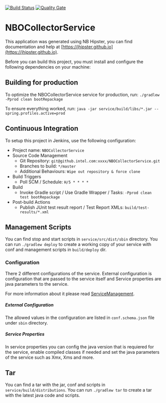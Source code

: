 [![Build Status](http://nb-jenkins.intel.com:8080/view/NBO/job/NBOCollectorService/badge/icon)](http://nb-jenkins.intel.com:8080/view/NBO/job/NBOCollectorService/)
[![Quality Gate](http://swce-sonar.intel.com:9123/sonar/api/badges/gate?key=com.intel.swiss.microservices.nbocollectorservice:NBOCollectorService)](http://swce-sonar.intel.com:9123/sonar/dashboard/index/com.intel.swiss.microservices.nbocollectorservice:NBOCollectorService)

# NBOCollectorService

This application was generated using NB Hipster, you can find documentation and help at [https://jhipster.github.io](https://jhipster.github.io).

Before you can build this project, you must install and configure the following dependencies on your machine:
## Building for production

To optimize the NBOCollectorService service for production, run:
`./gradlew -Pprod clean bootRepackage`

To ensure everything worked, run:
`java -jar service/build/libs/*.jar --spring.profiles.active=prod`

## Continuous Integration

To setup this project in Jenkins, use the following configuration:

* Project name: `NBOCollectorService`
* Source Code Management
    * Git Repository: `git@github.intel.com:xxxx/NBOCollectorService.git`
    * Branches to build: `*/master`
    * Additional Behaviours: `Wipe out repository & force clone`
* Build Triggers
    * Poll SCM / Schedule: `H/5 * * * *`
* Build
    * Invoke Gradle script / Use Gradle Wrapper / Tasks: `-Pprod clean test bootRepackage`
* Post-build Actions
    * Publish JUnit test result report / Test Report XMLs: `build/test-results/*.xml`

## Management Scripts
You can find stop and start scripts in `service/src/dist/sbin` directory.
You can run `./gradlew deploy` to create a working copy of your service with conf and management scripts in 
`build/deploy` dir.

### Configuration
There 2 different configurations of the service.
External configuration is configuration that are passed to the service itself and Service properties are java parameters
to the service.

For more information about it please read [ServiceManagement](https://github.intel.com/SWISS/ServiceManagement).

##### External Configuration
The allowed values  in the configuration are listed in `conf.schema.json` file under `sbin` directory.


##### Service Properties
In service properties you can config the java version that is requiered for the service, enable compiled classes if 
needed and set the java parameters of the service such as Xmx, Xms and more. 

## Tar
You can find a tar with the jar, conf and scripts in `service/build/distributions`.
You can run `./gradlew tar` to create a tar with the latest java code and scripts. 
